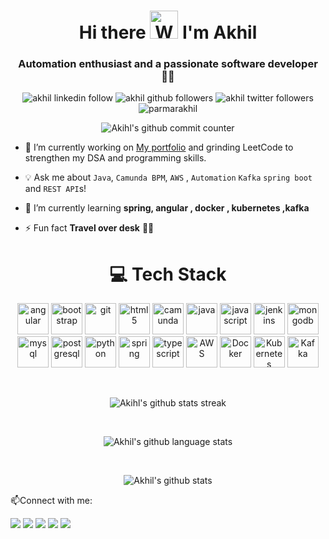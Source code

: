 <!--
**parmarakhil/parmarakhil** is a ✨ _special_ ✨ repository because its `README.md` (this file) appears on your GitHub profile.

Here are some ideas to get you started:

- 🔭 I’m currently working on ...
- 🌱 I’m currently learning ...
- 👯 I’m looking to collaborate on ...
- 🤔 I’m looking for help with ...
- 💬 Ask me about ...
- 📫 How to reach me: ...
- 😄 Pronouns: ...
- ⚡ Fun fact: ...
-->
<h1 align="center">Hi there <img src="https://raw.githubusercontent.com/nixin72/nixin72/master/wave.gif" 
         alt="Waving hand animated gif"
         height="45"
         width="45" /> I'm Akhil</h1>
<h3 align="center">Automation enthusiast and a passionate software developer 👨‍💻</h3>
<p align="center"> 
  <img src="https://img.shields.io/badge/LinkedIn-2.9k-blue?style=social&logo=linkedin" alt="akhil linkedin follow" />
  <img src="https://img.shields.io/github/followers/parmarakhil?style=social" alt="akhil github followers" />
    <img src="https://img.shields.io/twitter/follow/akhilparmar2496?style=social" alt="akhil twitter followers" />
  <img src="https://komarev.com/ghpvc/?username=parmarakhil&color=BEBEBE" alt="parmarakhil" />
  <!--
  <img src="https://badges.pufler.dev/repos/parmarakhil?color=BEBEBE" alt="parmarakhilrepos" /> 
  <img src="https://badges.pufler.dev/years/parmarakhil?color=BEBEBE" alt="parmarakhilyears" />
-->
</p>
<p align="center">
<img src="https://github-profile-trophy.vercel.app/?username=parmarakhil&theme=vision-friendly-dark&no-frame=true&no-bg=true&title=Commit&row=1&column=1" alt="Akihl's github commit counter" /></p>

- 🔭 I’m currently working on [My portfolio](https://parmarakhil.github.io/) and grinding LeetCode to strengthen my DSA and programming skills.
- 💡 Ask me about `Java`, `Camunda BPM`, `AWS` , `Automation` `Kafka` `spring boot` and `REST API`s!
- 🌱 I’m currently learning **spring, angular , docker , kubernetes ,kafka**

- ⚡ Fun fact **Travel over desk** 🧗‍♂️

<h1 align="center">💻 Tech Stack</h1>
<p align="center">
  <img src="https://www.vectorlogo.zone/logos/angular/angular-icon.svg" alt="angular" width="50" height="50"/>
  <img src="https://www.vectorlogo.zone/logos/getbootstrap/getbootstrap-icon.svg" alt="bootstrap" width="50" height="50"/> 
  <img src="https://www.vectorlogo.zone/logos/git-scm/git-scm-icon.svg" alt="git" width="50" height="50"/>  
  <img src="https://www.vectorlogo.zone/logos/w3_html5/w3_html5-icon.svg" alt="html5" width="50" height="50"/>
  <img src="https://www.vectorlogo.zone/logos/camunda/camunda-icon.svg" alt="camunda" width="50" height="50"/> 
  <img src="https://www.vectorlogo.zone/logos/java/java-icon.svg" alt="java" width="50" height="50"/> 
  <img src="https://www.vectorlogo.zone/logos/javascript/javascript-icon.svg" alt="javascript" width="50" height="50"/> 
  <img src="https://www.vectorlogo.zone/logos/jenkins/jenkins-icon.svg" alt="jenkins" width="50" height="50"/> 
  <img src="https://www.vectorlogo.zone/logos/mongodb/mongodb-icon.svg" alt="mongodb" width="50" height="50"/> 
  <img src="https://www.vectorlogo.zone/logos/mysql/mysql-official.svg" alt="mysql" width="50" height="50"/> 
  <img src="https://www.vectorlogo.zone/logos/postgresql/postgresql-icon.svg" alt="postgresql" width="50" height="50"/> 
  <img src="https://www.vectorlogo.zone/logos/python/python-icon.svg" alt="python" width="50" height="50"/> 
  <img src="https://www.vectorlogo.zone/logos/springio/springio-icon.svg" alt="spring" width="50" height="50"/> 
  <img src="https://www.vectorlogo.zone/logos/typescriptlang/typescriptlang-icon.svg" alt="typescript" width="50" height="50"/>
  <img src="https://www.vectorlogo.zone/logos/amazon_aws/amazon_aws-icon.svg" alt="AWS" width="50" height="50"/>
  <img src="https://www.vectorlogo.zone/logos/docker/docker-icon.svg" alt="Docker" width="50" height="50"/>
  <img src="https://www.vectorlogo.zone/logos/kubernetes/kubernetes-icon.svg" alt="Kubernetes" width="50" height="50"/>
  <img src="https://www.vectorlogo.zone/logos/apache_kafka/apache_kafka-icon.svg" alt="Kafka" width="50" height="50"/>
</p>
<br>
<p  align="center">
<img src="https://github-readme-streak-stats.herokuapp.com/?user=parmarakhil&theme=dark&ring=FFB19A&hide_border=true&currStreakNum=F6A085&fire=F6A085&currStreakLabel=F6A085" alt="Akihl's github stats streak" />
</p>
<br>
<p  align="center"><img src="https://github-readme-stats.vercel.app/api/top-langs/?username=parmarakhil&layout=compact&hide=html&theme=vision-friendly-dark" alt="Akhil's github language stats" />
</p>
<br>
<p  align="center"><img  src="https://github-readme-stats.vercel.app/api?username=parmarakhil&show_icons=true&theme=vision-friendly-dark" alt="Akhil's github stats" /></p>
<p></p>

<!--
<p align="center">
<a href="https://linkedin.com/in/parmarakhil" target="blank"><img align="center" src="https://cdn.jsdelivr.net/npm/simple-icons@3.0.1/icons/linkedin.svg" alt="parmarakhil" height="30" width="30" /></a>
<a href="https://stackoverflow.com/users/akhil-parmar" target="blank"><img align="center" src="https://cdn.jsdelivr.net/npm/simple-icons@3.0.1/icons/stackoverflow.svg" alt="akhil-parmar" height="30" width="30" /></a>
</p>
-->
📫Connect with me:

[<img src="https://img.shields.io/badge/LinkedIn-0077B5?style=for-the-badge&logo=linkedin&logoColor=white" >](https://www.linkedin.com/in/parmarakhil/) 
[<img src="https://img.shields.io/twitter/follow/akhilparmar2496?logo=Twitter&style=for-the-badge">](https://twitter.com/akhilparmar2496) 
[<img src="https://img.shields.io/badge/Gmail-red?style=for-the-badge&logo=gmail&logoColor=white">](mailto:akhilparmar2496@gmail.com)
[<img src="https://img.shields.io/badge/Instagram-E4405F?style=for-the-badge&logo=instagram&logoColor=white">](https://www.instagram.com/superboi_akki/)
[<img src="https://img.shields.io/badge/polywork-red?style=for-the-badge&logo=polywork&logoColor=orange">](https://www.polywork.com/akhilparmar)


